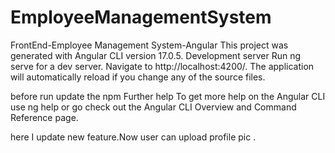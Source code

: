 # EmployeeManagementSystem
FrontEnd-Employee Management System-Angular
This project was generated with Angular CLI version 17.0.5.
Development server
Run ng serve for a dev server. Navigate to http://localhost:4200/. The application will automatically reload if you change any of the source files.

  before run update the npm
Further help
To get more help on the Angular CLI use ng help or go check out the Angular CLI Overview and Command Reference page.


here I update new feature.Now user can upload profile pic .
